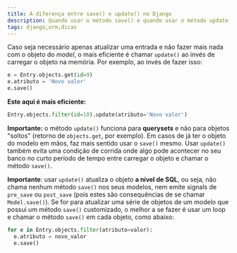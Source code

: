 ```yaml
---
title: A diferença entre save() e update() no Django
description: Quando usar o método save() e quando usar o método update() da ORM
tags: django,orm,dicas
---
```


Caso seja necessário apenas atualizar uma entrada e não fazer mais nada com o objeto do *model*, o mais eficiente é chamar `update()` ao invés de carregar o objeto na memória. Por exemplo, ao invés de fazer isso:

```python
e = Entry.objects.get(id=9)
e.atributo = 'Novo valor'
e.save()
```

**Este aqui é mais eficiente:**

```python
Entry.objects.filter(id=10).update(atributo='Novo valor')
```

**Importante:** o método `update()` funciona para **querysets** e não para objetos "soltos" (retorno de `objects.get`, por exemplo). Em casos de já ter o objeto do modelo em mãos, faz mais sentido usar o `save()` mesmo.
Usar `update()` também evita uma condição de corrida onde algo pode acontecer no seu banco no curto período de tempo entre carregar o objeto e chamar o método `save()`.

**Importante**: usar `update()` atualiza o objeto **a nível de SQL**, ou seja, não chama nenhum método `save()` nos seus modelos, nem emite signals de `pre_save` ou `post_save` (pois estes são consequências de se chamar `Model.save()`). Se for para atualizar uma série de objetos de um modelo que possui um método `save()` customizado, o melhor a se fazer é usar um loop e chamar o método `save()` em cada objeto, como abaixo:

```python
for e in Entry.objects.filter(atributo=valor):
  e.atributo = novo_valor
  e.save()
```
